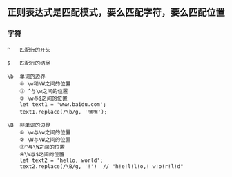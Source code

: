 <!--
 * @Author: gechengyu
 * @Date: 2022-11-26 09:46:58
 * @LastEditors: gechengyu
 * @LastEditTime: 2022-12-05 08:59:08
 * @FilePath: \Start\学习\正则表达式.md
 * Copyright (c) 2022 by gechengyu, All Rights Reserved. 
 * @Description: 
-->
## 正则表达式是匹配模式，要么匹配字符，要么匹配位置

### 字符
```
^   匹配行的开头

$   匹配行的结尾

\b  单词的边界
    ① \w和\W之间的位置
    ② ^与\w之间的位置
    ③ \w与$之间的位置
    let text1 = 'www.baidu.com';
    text1.replace(/\b/g, '嘿嘿');

\B  非单词的边界
    ① \w与\w之间的位置
    ② \W与\W之间的位置
    ③^与\W之间的位置
    ④\W与$之间的位置
    let text2 = 'hello, world';
    text2.replace(/\B/g, '!')  // "h!e!l!l!o,! w!o!r!l!d"
```
